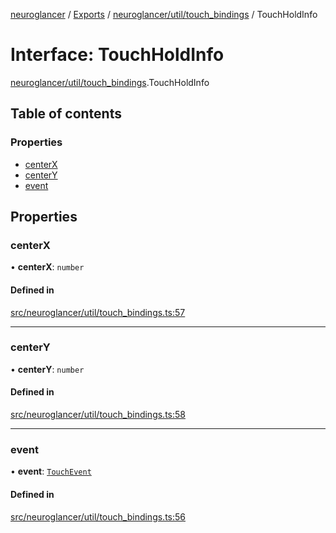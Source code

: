 [neuroglancer](../README.md) / [Exports](../modules.md) / [neuroglancer/util/touch\_bindings](../modules/neuroglancer_util_touch_bindings.md) / TouchHoldInfo

# Interface: TouchHoldInfo

[neuroglancer/util/touch_bindings](../modules/neuroglancer_util_touch_bindings.md).TouchHoldInfo

## Table of contents

### Properties

- [centerX](neuroglancer_util_touch_bindings.TouchHoldInfo.md#centerx)
- [centerY](neuroglancer_util_touch_bindings.TouchHoldInfo.md#centery)
- [event](neuroglancer_util_touch_bindings.TouchHoldInfo.md#event)

## Properties

### centerX

• **centerX**: `number`

#### Defined in

[src/neuroglancer/util/touch_bindings.ts:57](https://github.com/ActiveBrainAtlas2/neuroglancer/blob/91617476/src/neuroglancer/util/touch_bindings.ts#L57)

___

### centerY

• **centerY**: `number`

#### Defined in

[src/neuroglancer/util/touch_bindings.ts:58](https://github.com/ActiveBrainAtlas2/neuroglancer/blob/91617476/src/neuroglancer/util/touch_bindings.ts#L58)

___

### event

• **event**: [`TouchEvent`](../modules/main_module._internal_.md#touchevent)

#### Defined in

[src/neuroglancer/util/touch_bindings.ts:56](https://github.com/ActiveBrainAtlas2/neuroglancer/blob/91617476/src/neuroglancer/util/touch_bindings.ts#L56)

